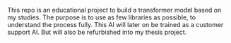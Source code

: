 This repo is an educational project to build a transformer model based on my studies. The purpose is to use as few libraries as possible, to understand the process fully. 
This AI will later on be trained as a customer support AI. But will also be refurbished into my thesis project.

